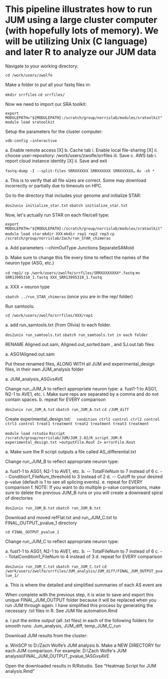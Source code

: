 # This pipeline illustrates how to run JUM using a large cluster computer (with hopefully lots of memory). We will be utilizing Unix (C language) and later R to analyze our JUM data

Navigate to your working directory:

`cd /work/users/zwolfe`

Make a folder to put all your fastq files in:

`mkdir srrfiles`
`cd srrfiles/`

Now we need to import our SRA toolkit:

`export MODULEPATH="${MODULEPATH}:/scratch/group/norrislab/modules/sratoolkit"`
`module load sratoolkit`

Setup the parameters for the cluster computer:

`vdb-config –interactive`

  a.	Enable remote access [X]
  b.	Cache tab
    i.	Enable local file-sharing [X]
    ii.	choose user-repository: /work/users/zwolfe/srrfiles
    iii. Save
  c.	AWS tab
    i. report cloud instance identity [X]
    ii. Save and exit
    
`fastq-dump -I --split-files SRRXXXXXX SRRXXXXXX SRRXXXXXX…`
`du -sh * `

  a. This is to verify that all file sizes are correct. Some may download incorrectly or partially due to timeouts on HPC.
      
Go to the directory that includes your genome and initialize STAR:
      
`dos2unix initialize_star.txt`
`sbatch initialize_star.txt`

Now, let's actually run STAR on each file/cell type:

`export MODULEPATH="${MODULEPATH}:/scratch/group/norrislab/modules/sratoolkit"`
`module load star`
`mkdir XXX`
`mkdir rep1 rep2 rep3`
`cp /scratch/group/norrislab/Zach/run_STAR_chimeras`

  a. Add parameters --chimOutType Junctions SeparateSAMold
  
  b. Make sure to change this file every time to reflect the names of the neuron type (ASG, etc.)
      
`cd rep1/`
`cp /work/users/zwolfe/srrfiles/SRRXXXXXXXX*.fastq`
`mv SRR13995310_1.fastq XXX_SRR13995310_1.fastq`

  a. XXX = neuron type
  
`sbatch ../run_STAR_chimeras` (once you are in the rep/ folder)

Run samtools:
     
`cd /work/users/zwolfe/srrfiles/XXX/rep1`

  a. add run_samtools.txt (from Olivia) to each folder.
      
`dos2unix run_samtools.txt`
`sbatch run_samtools.txt in each folder`

RENAME Aligned.out.sam, Aligned.out_sorted.bam  , and SJ.out.tab files:

  a. ASG1Aligned.out.sam
  
Put these renamed files, ALONG WITH all JUM and experimental_design files, in their own JUM_analysis folder 

  a. JUM_analysis_ASGvsAVE
  

Change run_JUM_A to reflect appropriate neuron type:
  a.	fust1-1 to ASG1, N2-1 to AVE1, etc.
    i.	Make sure reps are separated by a comma and do not contain spaces.
  b.	repeat for EVERY comparison
  
`dos2unix run_JUM_A.txt`
`sbatch run_JUM_A.txt`
`cd /JUM_diff`

Create experimental_design.txt:
`  condition
ctrl1 control
ctrl2 control
ctrl3 control
treat1 treatment
treat2 treatment
treat3 treatment`


`module load rstudio`
`Rscript /scratch/group/norrislab/JUM/JUM_2.02/R_script_JUM.R experimental_design.txt >outputFile.Rout 2> errorFile.Rout`

  a.	Make sure the R script outputs a file called AS_differential.txt
  
Change run_JUM_B to reflect appropriate neuron type:

  a. fust1-1 to ASG1, N2-1 to AVE1, etc.
  b. -- TotalFileNum to 7 instead of 6
  c. -- Condition1_FileNum_threshold to 3 instead of 2
  d. -- Cutoff to your desired p-value (default is 1 to see all splicing events). 
  e. repeat for EVERY comparison
  f. NOTE: If you want to do multiple p-value comparisons, make sure to delete the previous JUM_B runs or you will create a downward spiral of directories
  
`dos2unix run_JUM_B.txt`
`sbatch run_JUM_B.txt`

Download and moved refFlat.txt and run_JUM_C.txt to FINAL_OUTPUT_pvalue_1 directory 

`cd FINAL_OUTPUT_pvalue_1`

Change run_JUM_C to reflect appropriate neuron type:

  a. fust1-1 to ASG1, N2-1 to AVE1, etc.
  b. -- TotalFileNum to 7 instead of 6
  c. -- TotalCondition1_FileNum to 4 instead of 3
  d. repeat for EVERY comparison
  
`dos2unix run_JUM_C.txt`
`sbatch run_JUM_C.txt`
`cd /work/users/zwolfe/srrfiles/JUM_analysis/JUM_diff/FINAL_JUM_OUTPUT_pvalue_1/`

  a. This is where the detailed and simplified summaries of each AS event are
  
When complete with the previous step, it is wise to save and export this unique FINAL_JUM_OUTPUT folder because it will be replaced when you run JUM through again.
I have simplified this process by generating the necessary .txt files in R. See JUM file automation.Rmd

  a. I put the entire output (all .txt files) in each of the following folders for smooth runs: Jum_analysis, JUM_diff, temp_JUM_C_run


Download JUM results from the cluster:

  a. WinSCP to D:/Zach Wolfe’s JUM analysis
  b. Make a NEW DIRECTORY for each JUM comparison. For example: D:\Zach Wolfe's JUM analysis\FINAL_JUM_OUTPUT_pvalue_1ASGvsAVE

Open the downloaded results in R/Rstudio. See “Heatmap Script for JUM analysis.Rmd”

